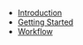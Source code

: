 - [Introduction](/)
- [Getting Started](/getting-started/index.md)
- [Workflow](/workflow/index.md)
